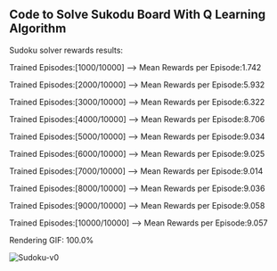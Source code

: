 Code to Solve Sukodu Board With Q Learning Algorithm
--

Sudoku solver rewards results:

Trained Episodes:[1000/10000] --> Mean Rewards per Episode:1.742

Trained Episodes:[2000/10000] --> Mean Rewards per Episode:5.932

Trained Episodes:[3000/10000] --> Mean Rewards per Episode:6.322

Trained Episodes:[4000/10000] --> Mean Rewards per Episode:8.706

Trained Episodes:[5000/10000] --> Mean Rewards per Episode:9.034

Trained Episodes:[6000/10000] --> Mean Rewards per Episode:9.025

Trained Episodes:[7000/10000] --> Mean Rewards per Episode:9.014

Trained Episodes:[8000/10000] --> Mean Rewards per Episode:9.036

Trained Episodes:[9000/10000] --> Mean Rewards per Episode:9.058

Trained Episodes:[10000/10000] --> Mean Rewards per Episode:9.057

Rendering GIF: 100.0%

![Sudoku-v0](https://user-images.githubusercontent.com/76565870/162080928-c9253faf-9bb7-4fea-ba40-33c30bc45134.gif)
